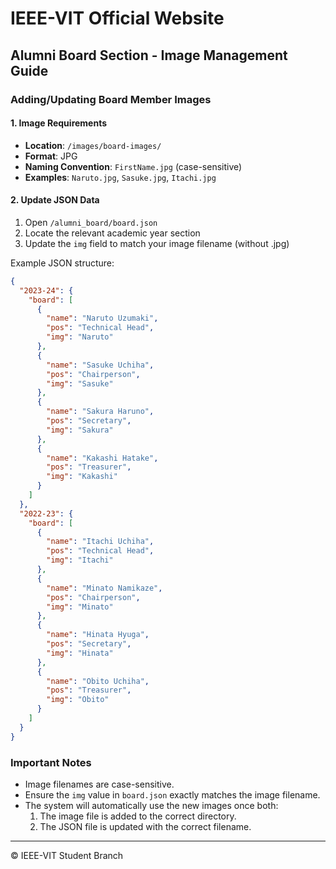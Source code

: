 # IEEE-VIT Official Website

## Alumni Board Section - Image Management Guide

### Adding/Updating Board Member Images

#### 1. Image Requirements
- **Location**: `/images/board-images/`
- **Format**: JPG
- **Naming Convention**: `FirstName.jpg` (case-sensitive)
- **Examples**: `Naruto.jpg`, `Sasuke.jpg`, `Itachi.jpg`

#### 2. Update JSON Data
1. Open `/alumni_board/board.json`
2. Locate the relevant academic year section
3. Update the `img` field to match your image filename (without .jpg)

Example JSON structure:

```json
{
  "2023-24": {
    "board": [
      {
        "name": "Naruto Uzumaki",
        "pos": "Technical Head",
        "img": "Naruto"
      },
      {
        "name": "Sasuke Uchiha",
        "pos": "Chairperson",
        "img": "Sasuke"
      },
      {
        "name": "Sakura Haruno",
        "pos": "Secretary",
        "img": "Sakura"
      },
      {
        "name": "Kakashi Hatake",
        "pos": "Treasurer",
        "img": "Kakashi"
      }
    ]
  },
  "2022-23": {
    "board": [
      {
        "name": "Itachi Uchiha",
        "pos": "Technical Head",
        "img": "Itachi"
      },
      {
        "name": "Minato Namikaze",
        "pos": "Chairperson",
        "img": "Minato"
      },
      {
        "name": "Hinata Hyuga",
        "pos": "Secretary",
        "img": "Hinata"
      },
      {
        "name": "Obito Uchiha",
        "pos": "Treasurer",
        "img": "Obito"
      }
    ]
  }
}
```

### Important Notes
- Image filenames are case-sensitive.
- Ensure the `img` value in `board.json` exactly matches the image filename.
- The system will automatically use the new images once both:
  1. The image file is added to the correct directory.
  2. The JSON file is updated with the correct filename.

---

© IEEE-VIT Student Branch
